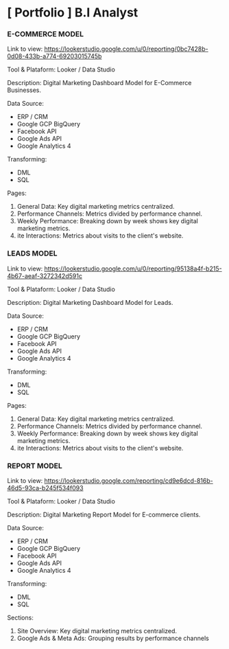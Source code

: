 # [ Portfolio ] B.I Analyst

### E-COMMERCE MODEL ###
Link to view:
https://lookerstudio.google.com/u/0/reporting/0bc7428b-0d08-433b-a774-69203015745b

Tool & Plataform: Looker / Data Studio

Description:
Digital Marketing Dashboard Model for E-Commerce Businesses.

Data Source:
- ERP / CRM
- Google GCP BigQuery
- Facebook API
- Google Ads API
- Google Analytics 4

Transforming: 
- DML
- SQL

Pages:

1) General Data: Key digital marketing metrics centralized.
2) Performance Channels: Metrics divided by performance channel.
3) Weekly Performance: Breaking down by week shows key digital marketing metrics.
4)  ite Interactions: Metrics about visits to the client's website.

### LEADS MODEL ###
Link to view:
https://lookerstudio.google.com/u/0/reporting/95138a4f-b215-4b67-aeaf-3272342d591c

Tool & Plataform: Looker / Data Studio

Description:
Digital Marketing Dashboard Model for Leads.

Data Source:
- ERP / CRM
- Google GCP BigQuery
- Facebook API
- Google Ads API
- Google Analytics 4

Transforming: 
- DML
- SQL

Pages:

1) General Data: Key digital marketing metrics centralized.
2) Performance Channels: Metrics divided by performance channel.
3) Weekly Performance: Breaking down by week shows key digital marketing metrics.
4)  ite Interactions: Metrics about visits to the client's website.

### REPORT MODEL ###
Link to view:
https://lookerstudio.google.com/reporting/cd9e6dcd-816b-46d5-93ca-b245f534f093

Tool & Plataform: Looker / Data Studio

Description:
Digital Marketing Report Model for E-commerce clients.

Data Source:
- ERP / CRM
- Google GCP BigQuery
- Facebook API
- Google Ads API
- Google Analytics 4

Transforming: 
- DML
- SQL

Sections:

1) Site Overview: Key digital marketing metrics centralized.
2) Google Ads & Meta Ads: Grouping results by performance channels
